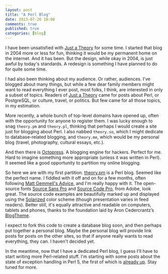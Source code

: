 ```yaml
---
layout: post
title: "A Perl Blog"
date: 2013-07-26 18:08
comments: true
published: true
categories: [blog]
---
```


I have been unsatisfied with [Just a Theory] for some time. I started that
blog in 2004 more or less for fun, thinking it would be my permanent home on
the internet. And it has been. But the design, while okay in 2004, is just
awful by today's standards. A redesign is something I have planned to do for
quite some time.

I had also been thinking about my audience. Or rather, audiences. I've blogged
about many things, but while a few dear family members might want to read
everything I ever post, most folks, I think, are interested in only a subset
of topics. Readers of [Just a Theory] came for posts about Perl, or
PostgreSQL, or culture, travel, or politics. But few came for all those
topics, in my estimation.

More recently, a whole bunch of top-level domains have opened up, often with
the opportunity for anyone to register them. I was lucky enough to snag
`theory.pm` and `theory.pl`, thinking that perhaps I would create a site just
for blogging about Perl. I also nabbed `theory.so`, which I might dedicate to
database-related blogging, and `theory.me`, which would be my personal blog
(travel, photography, cultural essays, etc.).

And then there is [Octopress]. A blogging engine for hackers. Perfect for me.
Hard to imagine something more appropriate (unless it was written in Perl). It
seemed like a good opportunity to partition my online blogging.

So here we are with my first partition. [theory.pm] is a Perl blog. Seemed
like the perfect name. I fiddled with it off and on for a few months, often
following [Matt Gemmell's Advice], and I'm really happy with it. The
open-source fonts [Source Sans Pro] and [Source Code Pro], from Adobe, look
great. The source code examples are beautifully marked up and displayed using
the [Solarized] color scheme (though presentation varies in feed readers).
Better still, it's equally attractive and readable on computers, tablets and
phones, thanks to the foundation laid by Aron Cedercrantz’s [BlogTheme].

I expect to fork this code to create a database blog soon, and then perhaps
put together a personal blog. Maybe the personal blog will provide link posts
for posts on the other sites, so that if anyone really wants to read
everything, they can. I haven't decided yet.

In the meantime, now that I have a dedicated Perl blog, I guess I'll have to
start writing more Perl-related stuff. I'm starting with some posts about the
state of exception handling in Perl 5, the first of which is [already up]. Stay
tuned for more.

[Just a Theory]: http://justatheory.com/
[Octopress]: http://octopress.org
[theory.pm]: /
[Solarized]: http://ethanschoonover.com/solarized
[Matt Gemmell's Advice]: http://mattgemmell.com/2013/05/22/designing-blogs-for-readers/
[Source Sans Pro]: https://github.com/adobe/source-sans-pro
[Source Code Pro]: https://github.com/adobe/source-code-pro
[Solarized]: http://ethanschoonover.com/solarized
[BlogTheme]: https://github.com/rastersize/BlogTheme
[already up]: /exceptions/2013/07/26/trying-times/